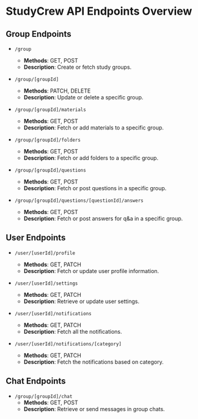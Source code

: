 # StudyCrew API Endpoints Overview

## Group Endpoints

- `/group`
  - **Methods**: GET, POST
  - **Description**: Create or fetch study groups.
  
- `/group/[groupId]`
  - **Methods**: PATCH, DELETE
  - **Description**: Update or delete a specific group.
  
- `/group/[groupId]/materials`
  - **Methods**: GET, POST
  - **Description**: Fetch or add materials to a specific group.

- `/group/[groupId]/folders`
  - **Methods**: GET, POST
  - **Description**: Fetch or add folders to a specific group.
  
- `/group/[groupId]/questions`
  - **Methods**: GET, POST
  - **Description**: Fetch or post questions in a specific group.

- `/group/[groupId]/questions/[questionId]/answers`
  - **Methods**: GET, POST
  - **Description**: Fetch or post answers for q&a in a specific group.

## User Endpoints

- `/user/[userId]/profile`
  - **Methods**: GET, PATCH
  - **Description**: Fetch or update user profile information.

- `/user/[userId]/settings`
  - **Methods**: GET, PATCH
  - **Description**: Retrieve or update user settings.

- `/user/[userId]/notifications`
  - **Methods**: GET, PATCH
  - **Description**: Fetch all the notifications.

- `/user/[userId]/notifications/[category]`
  - **Methods**: GET, PATCH
  - **Description**: Fetch the notifications based on category.

## Chat Endpoints

- `/group/[groupId]/chat`
  - **Methods**: GET, POST
  - **Description**: Retrieve or send messages in group chats.
